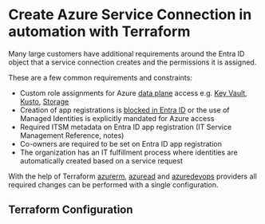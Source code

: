 # Create Azure Service Connection in automation with Terraform

Many large customers have additional requirements around the Entra ID object that a service connection creates and the permissions it is assigned.

These are a few common requirements and constraints:

- Custom role assignments for Azure [data plane](https://learn.microsoft.com/azure/key-vault/general/rbac-guide?tabs=azure-cli#azure-built-in-roles-for-key-vault-data-plane-operations) access e.g. [Key Vault](https://learn.microsoft.com/azure/key-vault/general/rbac-guide?tabs=azure-cli#azure-built-in-roles-for-key-vault-data-plane-operations), [Kusto](https://learn.microsoft.com/azure/data-explorer/kusto/access-control/role-based-access-control), [Storage](https://learn.microsoft.com/azure/storage/blobs/assign-azure-role-data-access?tabs=portal)
- Creation of app registrations is [blocked in Entra ID](https://learn.microsoft.com/entra/identity/role-based-access-control/delegate-app-roles#restrict-who-can-create-applications) or the use of Managed Identities is explicitly mandated for Azure access
- Required ITSM metadata on Entra ID app registration (IT Service Management Reference, notes)
- Co-owners are required to be set on Entra ID app registration
- The organization has an IT fulfillment process where identities are automatically created based on a service request

With the help of Terraform [azurerm](https://registry.terraform.io/providers/hashicorp/azurerm/latest/docs), [azuread](https://registry.terraform.io/providers/hashicorp/azuread/latest/docs) and [azuredevops](https://registry.terraform.io/providers/microsoft/azuredevops/latest/docs) providers all required changes can be performed with a single configuration.

## Terraform Configuration